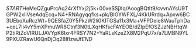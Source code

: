 $START$HeMeQZguPrcAq24rXfYxj2j5k+00xeSSjXq/AoogBQtIt9/cvvnAYsU9TGPW2xliVseAdqEcq+N4+RNAgyqqfks+pk/BIGYWFXL/4KkURrdq+Apxw6BC3UEboXuRczWt+9QESfaZ0Y5PkzW2li0KITGSa11x3Ma+VFPDeie8WauTphDa+ceL7Ii4vY5mXPmuWR8Ctnf3N0tLXqHKfscFAYEOB/dZIpEfOSZJzNBHtqWP2tiRtZoVIRULJAVYpK6Ixr4FRSY7N2+YaRLsKzeZX8M2PqU7x/a7LMBN9YL9PXUZRawU6QnDjOq28lfIzwJf$END$